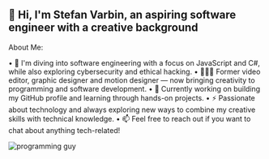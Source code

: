 ## 👋 Hi, I'm Stefan Varbin, an aspiring software engineer with a creative background 

About Me:

• 🔭 I'm diving into software engineering with a focus on JavaScript and C#, while also exploring cybersecurity and ethical hacking.
• 👨🏽‍💻 Former video editor, graphic designer and motion designer — now bringing creativity to programming and software development.
• 🌱 Currently working on building my GitHub profile and learning through hands-on projects.
• ⚡ Passionate about technology and always exploring new ways to combine my creative skills with technical knowledge.
• 📫 Feel free to reach out if you want to chat about anything tech-related!

![programming guy](https://github.com/user-attachments/assets/8a2a91fb-975f-4517-b1f3-710455db7bb0)

